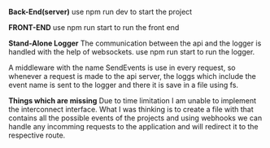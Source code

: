 **Back-End(server)**
use npm run dev to start the project

**FRONT-END**
use npm run start to run the front end

**Stand-Alone Logger**
The communication between the api and the logger is handled with the help of websockets.
use npm run start to run the logger.

A middleware with the name SendEvents is use in every request, so whenever a request is made to the api server, the loggs which include the event name is sent to the logger and there it is save in a file using fs.

**Things which are missing**
Due to time limitation I am unable to implement the interconnect interface.
What I was thinking is to create a file with that contains all the possible events of the projects and using webhooks we can handle any incomming requests to the application and will redirect it to the respective route.
